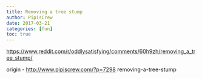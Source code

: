```yaml
---
title: Removing a tree stump
author: PipisCrew
date: 2017-03-21
categories: [fun]
toc: true
---
```


https://www.reddit.com/r/oddlysatisfying/comments/60h9zh/removing_a_tree_stump/

origin - http://www.pipiscrew.com/?p=7298 removing-a-tree-stump